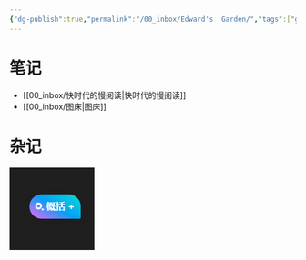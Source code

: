 ```yaml
---
{"dg-publish":true,"permalink":"/00_inbox/Edward's  Garden/","tags":["gardenEntry"]}
---
```



# 笔记

- [[00_inbox/快时代的慢阅读\|快时代的慢阅读]]
- [[00_inbox/图床\|图床]]

# 杂记
![image.png](https://raw.githubusercontent.com/edwardqiu1976/tuchuang/main/img/20230808155423.png)

